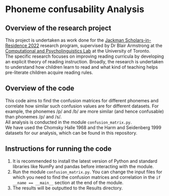 # Phoneme confusability Analysis
## Overview of the research project
This project is undertaken as work done for the [Jackman Scholars-in-Residence 2022](https://vic.utoronto.ca/academic-programs/scholars-in-residence) 
research program, supervised by Dr Blair Armstrong at the [Computational and Psycholinguistics Lab](https://www.utsc.utoronto.ca/labs/caplab/personnel/) at the University of Toronto. \
The specific research focuses on improving reading curricula by developing an explicit theory of reading instruction. Broadly, the 
research is undertaken to understand how children learn to read and what kind of teaching helps pre-literate children 
acquire reading rules. 
## Overview of the code
This code aims to find the confusion matrices for different phonemes and correlate how similar such confusion values are
for different datasets. For example, the phonemes /p/ and /b/ are more similar (and hence confusable) than phonemes /p/ and /s/.\
All analysis is conducted in the module `confusion_matrix.py`. \
We have used the Chomsky Halle 1968 and the Harm and Seidenberg 1999 datasets for our analysis,
which can be found in this repository.
## Instructions for running the code
1. It is recommended to install the latest version of Python and standard libraries like NumPy and pandas before interacting with the module.
2. Run the module `confusion_matrix.py`. You can change the input files for which you need to find the confusion matrices and correlation in the `if __name == __main__` section at the end of the module.
3. The results will be outputted to the Results directory. 